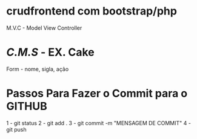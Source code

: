 # crudfrontend com bootstrap/php
M.V.C - Model View Controller

# _C.M.S_ - EX. Cake

Form - nome, sigla, ação

# Passos Para Fazer o Commit para o GITHUB
1 - git status
2 - git add .
3 - git commit -m "MENSAGEM DE COMMIT"
4 - git push

